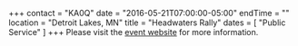 +++
contact = "KA0Q"
date = "2016-05-21T07:00:00-05:00"
endTime = ""
location = "Detroit Lakes, MN"
title = "Headwaters Rally"
dates = [ "Public Service" ]
+++
Please visit the [event website](http://ojibweforestrally.com/headwaters) for
more information.
